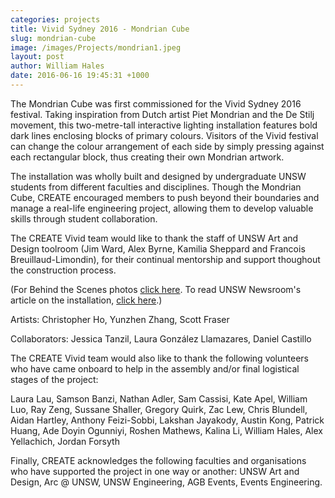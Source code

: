 ```yaml
---
categories: projects
title: Vivid Sydney 2016 - Mondrian Cube
slug: mondrian-cube
image: /images/Projects/mondrian1.jpeg
layout: post
author: William Hales
date: 2016-06-16 19:45:31 +1000
---
```


The Mondrian Cube was first commissioned for the Vivid Sydney 2016 festival. Taking inspiration from Dutch artist Piet Mondrian and the De Stilj movement, this two-metre-tall interactive lighting installation features bold dark lines enclosing blocks of primary colours. Visitors of the Vivid festival can change the colour arrangement of each side by simply pressing against each rectangular block, thus creating their own Mondrian artwork.

The installation was wholly built and designed by undergraduate UNSW students from different faculties and disciplines. Though the Mondrian Cube, CREATE encouraged members to push beyond their boundaries and manage a real-life engineering project, allowing them to develop valuable skills through student collaboration.

The CREATE Vivid team would like to thank the staff of UNSW Art and Design toolroom (Jim Ward, Alex Byrne, Kamilia Sheppard and Francois Breuillaud-Limondin), for their continual mentorship and support thoughout the construction process.

(For Behind the Scenes photos <a href="https://www.facebook.com/CreateUnsw/photos/?tab=album&album_id=590946197747506">click here</a>. To read UNSW Newsroom's article on the installation, <a href="http://newsroom.unsw.edu.au/news/students/student-group-create-lights-vivid-mondrian-cube">click here</a>.)

Artists: Christopher Ho, Yunzhen Zhang, Scott Fraser

Collaborators: Jessica Tanzil, Laura González Llamazares, Daniel Castillo


The CREATE Vivid team would also like to thank the following volunteers who have came onboard to help in the assembly and/or final logistical stages of the project:

Laura Lau, Samson Banzi, Nathan Adler, Sam Cassisi, Kate Apel, William Luo, Ray Zeng, Sussane Shaller, Gregory Quirk, Zac Lew, Chris Blundell, Aidan Hartley, Anthony Feizi-Sobbi, Lakshan Jayakody, Austin Kong, Patrick Huang, Ade Doyin Ogunniyi, Roshen Mathews, Kalina Li, William Hales, Alex Yellachich, Jordan Forsyth

Finally, CREATE acknowledges the following faculties and organisations who have supported the project in one way or another: UNSW Art and Design, Arc @ UNSW, UNSW Engineering, AGB Events, Events Engineering.